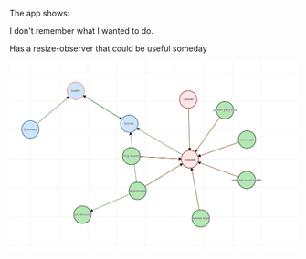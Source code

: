The app shows:

I don't remember what I wanted to do.

Has a resize-observer that could be useful someday

![img.png](img.png)